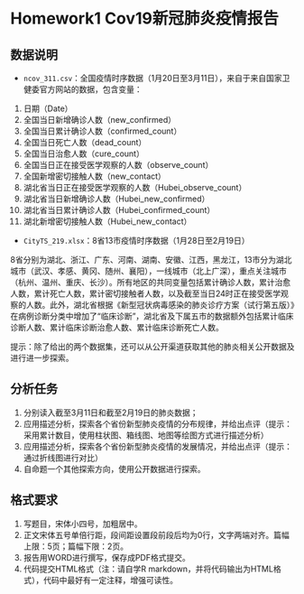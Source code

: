 # Homework1 Cov19新冠肺炎疫情报告

## 数据说明

* `ncov_311.csv`：全国疫情时序数据（1月20日至3月11日），来自于来自国家卫健委官方网站的数据，包含变量：

1. 日期（Date）
2. 全国当日新增确诊人数（new_confirmed）
3. 全国当日累计确诊人数（confirmed_count）
4. 全国当日死亡人数（dead_count）
5. 全国当日治愈人数（cure_count）
6. 全国当日正在接受医学观察的人数（observe_count）
7. 全国新增密切接触人数（new_contact）
8. 湖北省当日正在接受医学观察的人数（Hubei_observe_count）
9. 湖北省当日新增确诊人数（Hubei_new_confirmed）
10. 湖北省当日累计确诊人数（Hubei_confirmed_count）
11. 湖北新增密切接触人数（Hubei_new_contact）

* `CityTS_219.xlsx`：8省13市疫情时序数据（1月28日至2月19日）

8省分别为湖北、浙江、广东、河南、湖南、安徽、江西，黑龙江，13市分为湖北城市（武汉、孝感、黄冈、随州、襄阳），一线城市（北上广深），重点关注城市（杭州、温州、重庆、长沙）。所有地区的共同变量包括累计确诊人数，累计治愈人数，累计死亡人数，累计密切接触者人数，以及截至当日24时正在接受医学观察的人数。此外，湖北省根据《新型冠状病毒感染的肺炎诊疗方案（试行第五版）》在病例诊断分类中增加了“临床诊断”，湖北省及下属五市的数据额外包括累计临床诊断人数、累计临床诊断治愈人数、累计临床诊断死亡人数。

提示：除了给出的两个数据集，还可以从公开渠道获取其他的肺炎相关公开数据及进行进一步探索。

## 分析任务
1. 分别读入截至3月11日和截至2月19日的肺炎数据；
2. 应用描述分析，探索各个省份新型肺炎疫情的分布规律，并给出点评（提示：采用累计数目，使用柱状图、箱线图、地图等绘图方式进行描述分析）
3. 应用描述分析，探索各个省份新型肺炎疫情的发展情况，并给出点评（提示：通过折线图进行对比）
4. 自命题一个其他探索方向，使用公开数据进行探索。

## 格式要求
1. 写题目，宋体小四号，加粗居中。
2. 正文宋体五号单倍行距，段间距设置段前段后均为0行，文字两端对齐。篇幅上限：5页；篇幅下限：2页。
3. 报告用WORD进行撰写，保存成PDF格式提交。
4. 代码提交HTML格式（注：请自学R markdown，并将代码输出为HTML格式），代码中最好有一定注释，增强可读性。
